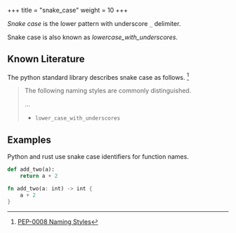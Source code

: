 +++
title = "snake_case"
weight = 10
+++

_Snake case_ is the lower pattern with underscore `_` delimiter.

Snake case is also known as _lowercase_with_underscores_.

## Known Literature

The python standard library describes snake case as follows. [^1]

> The following naming styles are commonly distinguished.
>
> ...
>
> * `lower_case_with_underscores`

[^1]: [PEP-0008 Naming Styles](https://peps.python.org/pep-0008/#descriptive-naming-styles)

## Examples

Python and rust use snake case identifiers for function names.

```python
def add_two(a):
    return a + 2
```

```rust
fn add_two(a: int) -> int {
    a + 2
}
```
